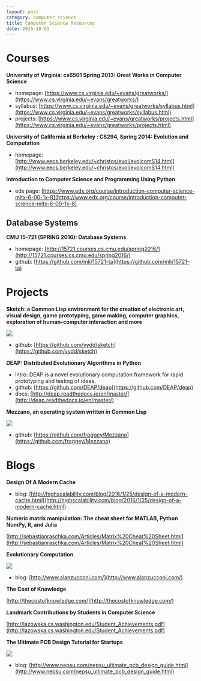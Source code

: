 ```yaml
---
layout: post
category: computer_science
title: Computer Science Resources
date: 2015-10-01
---
```


# Courses

**University of Virginia: cs6501 Spring 2013: Great Works in Computer Science**

- homepage: [https://www.cs.virginia.edu/~evans/greatworks/](https://www.cs.virginia.edu/~evans/greatworks/)
- syllabus: [https://www.cs.virginia.edu/~evans/greatworks/syllabus.html](https://www.cs.virginia.edu/~evans/greatworks/syllabus.html)
- projects: [https://www.cs.virginia.edu/~evans/greatworks/projects.html](https://www.cs.virginia.edu/~evans/greatworks/projects.html)

**University of California at Berkeley : CS294, Spring 2014: Evolution and Computation**

- homepage: [http://www.eecs.berkeley.edu/~christos/evol/evolcomS14.html](http://www.eecs.berkeley.edu/~christos/evol/evolcomS14.html)

**Introduction to Computer Science and Programming Using Python**

- edx page: [https://www.edx.org/course/introduction-computer-science-mitx-6-00-1x-8](https://www.edx.org/course/introduction-computer-science-mitx-6-00-1x-8)

## Database Systems

**CMU 15-721 (SPRING 2016): Database Systems**

- homepage: [http://15721.courses.cs.cmu.edu/spring2016/](http://15721.courses.cs.cmu.edu/spring2016/)
- github: [https://github.com/mli/15721-ta](https://github.com/mli/15721-ta)

# Projects

**Sketch: a Common Lisp environment for the creation of electronic art, visual design, game prototyping, game making, computer graphics, exploration of human-computer interaction and more**

![](https://camo.githubusercontent.com/0a706993ecb761640ec70e974d39bfc98c5d1dea/687474703a2f2f692e696d6775722e636f6d2f4d4e5a55777a382e706e67)

- github: [https://github.com/vydd/sketch](https://github.com/vydd/sketch)

**DEAP: Distributed Evolutionary Algorithms in Python**

- intro: DEAP is a novel evolutionary computation framework for rapid prototyping and testing of ideas.
- github: [https://github.com/DEAP/deap](https://github.com/DEAP/deap)
- docs: [http://deap.readthedocs.io/en/master/](http://deap.readthedocs.io/en/master/)

**Mezzano, an operating system written in Common Lisp**

![](https://camo.githubusercontent.com/1653851081ed45686c80978b12d76c1dff5feae4/68747470733a2f2f646c2e64726f70626f7875736572636f6e74656e742e636f6d2f752f34363735333031382f53637265656e73686f7425323066726f6d253230323031362d30332d31322532303134253341333625334135352e706e67)

- github: [https://github.com/froggey/Mezzano](https://github.com/froggey/Mezzano)

# Blogs

**Design Of A Modern Cache**

- blog: [http://highscalability.com/blog/2016/1/25/design-of-a-modern-cache.html](http://highscalability.com/blog/2016/1/25/design-of-a-modern-cache.html)

**Numeric matrix manipulation: The cheat sheet for MATLAB, Python NumPy, R, and Julia**

[http://sebastianraschka.com/Articles/Matrix%20Cheat%20Sheet.html](http://sebastianraschka.com/Articles/Matrix%20Cheat%20Sheet.html)

**Evolutionary Computation**

![](http://www.alanzucconi.com/wp-content/uploads/2016/04/evolution1.png)

- blog: [http://www.alanzucconi.com/](http://www.alanzucconi.com/)

**The Cost of Knowledge**

[http://thecostofknowledge.com/](http://thecostofknowledge.com/)

**Landmark Contributions by Students in Computer Science**

[http://lazowska.cs.washington.edu/Student_Achievements.pdf](http://lazowska.cs.washington.edu/Student_Achievements.pdf)

**The Ultimate PCB Design Tutorial for Startups**

![](http://www.nepsu.com/blog/img/nepsu_pcbdesignguide/mainpcblgoptimus.jpeg)

- blog: [http://www.nepsu.com/nepsu_ultimate_pcb_design_guide.html](http://www.nepsu.com/nepsu_ultimate_pcb_design_guide.html)
